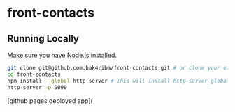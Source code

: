 # front-contacts

## Running Locally

Make sure you have [Node.js](http://nodejs.org/) installed.

```sh
git clone git@github.com:bak4riba/front-contacts.git # or clone your own fork
cd front-contacts
npm install --global http-server # This will install http-server globally so that it may be run from the command line anywhere.
http-server -p 9090
```

[github pages deployed app](
